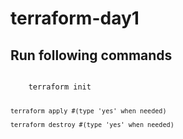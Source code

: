 # terraform-day1
## Run following commands
<code>
    terraform init
    
    terraform apply #(type 'yes' when needed)

    terraform destroy #(type 'yes' when needed)
</code>